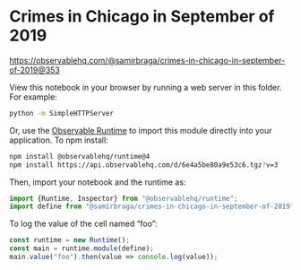 # Crimes in Chicago in September of 2019

https://observablehq.com/@samirbraga/crimes-in-chicago-in-september-of-2019@353

View this notebook in your browser by running a web server in this folder. For
example:

~~~sh
python -m SimpleHTTPServer
~~~

Or, use the [Observable Runtime](https://github.com/observablehq/runtime) to
import this module directly into your application. To npm install:

~~~sh
npm install @observablehq/runtime@4
npm install https://api.observablehq.com/d/6e4a5be80a9e53c6.tgz?v=3
~~~

Then, import your notebook and the runtime as:

~~~js
import {Runtime, Inspector} from "@observablehq/runtime";
import define from "@samirbraga/crimes-in-chicago-in-september-of-2019";
~~~

To log the value of the cell named “foo”:

~~~js
const runtime = new Runtime();
const main = runtime.module(define);
main.value("foo").then(value => console.log(value));
~~~
